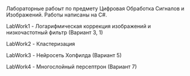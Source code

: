 Лабораторные рабоыт по предмету Цифровая Обработка Сигналов и Изображений.
Работы написаны на C#.

LabWork1 - Логарифмическая коррекция изображений и низкочастотный фильтр (Вариант 3, 1)

LabWork2 - Кластеризация 

LabWork3 - Нейросеть Хопфилда (Вариант 5)

LabWork4 - Многослойный персептрон (Вариант 7)
